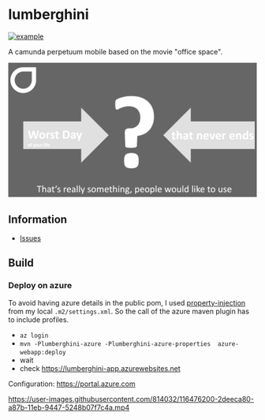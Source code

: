 # lumberghini

[![example](https://img.shields.io/badge/lifecycle-EXAMPLE-blue.svg)](https://github.com/holisticon#open-source-lifecycle)

A camunda perpetuum mobile based on the movie "office space".

[![Slideshare](./talk.png)](https://www.slideshare.net/jangalinski/camunda-summit2021-the-great-lumberghini)

## Information

* [Issues](https://github.com/jangalinski/lumberghini/issues)

## Build

### Deploy on azure

To avoid having azure details in the public pom, I used [property-injection](https://maven.apache.org/examples/injecting-properties-via-settings.html)
from my local `.m2/settings.xml`. So the call of the azure maven plugin has to include profiles.

* `az login`
* `mvn -Plumberghini-azure -Plumberghini-azure-properties  azure-webapp:deploy`
* wait
* check <https://lumberghini-app.azurewebsites.net>

Configuration: <https://portal.azure.com>



https://user-images.githubusercontent.com/814032/116476200-2deeca80-a87b-11eb-9447-5248b07f7c4a.mp4

